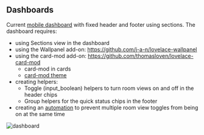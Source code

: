 ## Dashboards

Current [mobile dashboard](https://github.com/iamjoshk/home-assistant-collection/blob/main/lovelace%20UI/mobile_dashboard.yaml) with fixed header and footer using sections.
The dashboard requires:
+ using Sections view in the dashboard
+ using the Wallpanel add-on: https://github.com/j-a-n/lovelace-wallpanel
+ using the card-mod add-on: https://github.com/thomasloven/lovelace-card-mod
  - card-mod in cards
  - [card-mod theme](https://github.com/iamjoshk/home-assistant-collection/blob/main/lovelace%20UI/card_mod_theme.yaml)
+ creating helpers:
  - Toggle (input_boolean) helpers to turn room views on and off in the header chips
  - Group helpers for the quick status chips in the footer
+ creating an [automation](https://github.com/iamjoshk/home-assistant-collection/blob/main/lovelace%20UI/automation_room_togglers.yaml) to prevent multiple room view toggles from being on at the same time


![dashboard](https://github.com/user-attachments/assets/d40ed07e-7f8e-421b-a16f-c77853b0cf78)

